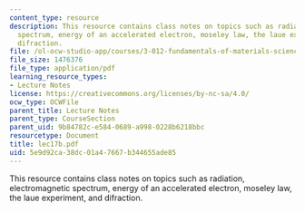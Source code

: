 ```yaml
---
content_type: resource
description: This resource contains class notes on topics such as radiation, electromagnetic
  spectrum, energy of an accelerated electron, moseley law, the laue experiment, and
  difraction.
file: /ol-ocw-studio-app/courses/3-012-fundamentals-of-materials-science-fall-2005/5e9d92ca38dc01a47667b344655ade85_lec17b.pdf
file_size: 1476376
file_type: application/pdf
learning_resource_types:
- Lecture Notes
license: https://creativecommons.org/licenses/by-nc-sa/4.0/
ocw_type: OCWFile
parent_title: Lecture Notes
parent_type: CourseSection
parent_uid: 9b84782c-e584-0689-a998-0228b6218bbc
resourcetype: Document
title: lec17b.pdf
uid: 5e9d92ca-38dc-01a4-7667-b344655ade85
---
```

This resource contains class notes on topics such as radiation, electromagnetic spectrum, energy of an accelerated electron, moseley law, the laue experiment, and difraction.